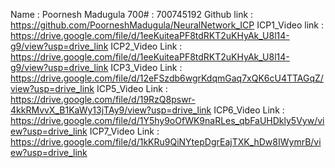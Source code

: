 Name : Poornesh Madugula
700# : 700745192
Github link : https://github.com/PoorneshMadugula/NeuralNetwork_ICP
ICP1_Video link : https://drive.google.com/file/d/1eeKuiteaPF8tdRKT2uKHyAk_U8l14-g9/view?usp=drive_link
ICP2_Video Link : https://drive.google.com/file/d/1eeKuiteaPF8tdRKT2uKHyAk_U8l14-g9/view?usp=drive_link
ICP3_Video Link : https://drive.google.com/file/d/12eFSzdb6wgrKdqmGaq7xQK6cU4TTAGqZ/view?usp=drive_link
ICP5_Video Link : https://drive.google.com/file/d/19RzQ8pswr-4kkRMvvX_B1KaWy13jTAy9/view?usp=drive_link 
ICP6_Video Link : https://drive.google.com/file/d/1Y5hy9oOfWK9naRLes_qbFaUHDkly5Vyw/view?usp=drive_link 
ICP7_Video Link : https://drive.google.com/file/d/1kKRu9QiNYtepDgrEajTXK_hDw8IWymrB/view?usp=drive_link 

